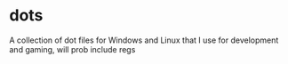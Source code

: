 # dots
A collection of dot files for Windows and Linux that I use for development and gaming, will prob include regs
